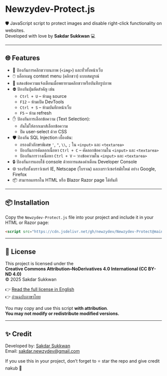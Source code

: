 # Newzydev-Protect.js

🛡️ JavaScript script to protect images and disable right-click functionality on websites.  
Developed with love by **Sakdar Sukkwan** 💻

---

## 🌐 Features

- 🚫 ป้องกันการคลิกขวาบนภาพ (`<img>`) และทั่วทั้งหน้าเว็บ
- 🖱️ บล็อกเมนู context menu (คลิกขวา) แบบสมบูรณ์
- 💬 แสดงข้อความแจ้งเตือนเมื่อพยายามคลิกขวาหรือบันทึกรูปภาพ
- ⛔ ป้องกันปุ่มลัดสำคัญ เช่น
  - `Ctrl + U` – ห้ามดู source
  - `F12` – ห้ามเปิด DevTools
  - `Ctrl + S` – ห้ามบันทึกหน้าเว็บ
  - `F5` – ห้าม refresh
- ✋ ป้องกันการเลือกข้อความ (Text Selection):
  - กันไม่ให้ลากเมาส์เลือกข้อความ
  - ปิด user-select ด้วย CSS
- 🛡️ ป้องกัน SQL Injection เบื้องต้น:
  - กรองตัวอักษรพิเศษ `'`, `"`, `\\`, `;` ใน `<input>` และ `<textarea>`
  - ป้องกันการคัดลอกเนื้อหา `Ctrl + C` – คัดลอกข้อความใน `<input>` และ `<textarea>`
  - ป้องกันการวางเนื้อหา `Ctrl + V` – วางข้อความใน `<input>` และ `<textarea>`
- 🔒 ป้องกันการแอบใช้ console ด้วยการแสดงคำเตือน Developer Console
- 🌐 รองรับทั้งเบราว์เซอร์ IE, Netscape (โบราณ) และเบราว์เซอร์สมัยใหม่ อย่าง Google, Firefox
- 📦 สามารถแทรกใน HTML หรือ Blazor Razor page ได้ทันที

---

## 📦 Installation

Copy the `Newzydev-Protect.js` file into your project and include it in your HTML or Razor page:

```html
<script src="https://cdn.jsdelivr.net/gh/newzydev/Newzydev-Protect@main/Newzydev-Protect.js"></script>
```

---

## 📜 License

This project is licensed under the  
**Creative Commons Attribution–NoDerivatives 4.0 International (CC BY-ND 4.0)**  
© 2025 Sakdar Sukkwan

👉 [Read the full license in English](https://creativecommons.org/licenses/by-nd/4.0/legalcode)  
👉 [อ่านฉบับภาษาไทย](https://creativecommons.org/licenses/by-nd/4.0/deed.th)

You may copy and use this script **with attribution**.  
**You may not modify or redistribute modified versions.**

---

## ✨ Credit

Developed by: [Sakdar Sukkwan](https://github.com/newzydev)  
Email: sakdar.newzydev@gmail.com

If you use this in your project, don’t forget to ⭐ star the repo and give credit nakub 🩷
